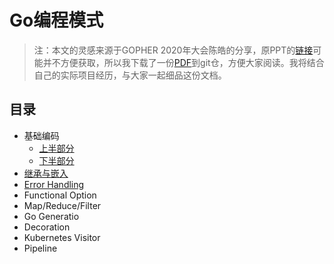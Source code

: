 # Go编程模式

>  注：本文的灵感来源于GOPHER 2020年大会陈皓的分享，原PPT的[链接](https://www2.slideshare.net/haoel/go-programming-patterns?from_action=save)可能并不方便获取，所以我下载了一份[PDF](https://github.com/Junedayday/code_reading/tree/master/doc/Go_Programming_Patterns.pdf)到git仓，方便大家阅读。我将结合自己的实际项目经历，与大家一起细品这份文档。



## 目录

- 基础编码
  - [上半部分](./1-基础编码上.md)
  - [下半部分](./2-基础编码下.md)
- [继承与嵌入](./3-继承与嵌入.md)
- [Error Handling](./4-错误处理.md)
- Functional Option
- Map/Reduce/Filter
- Go Generatio
- Decoration
- Kubernetes Visitor
- Pipeline



